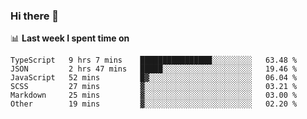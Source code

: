 ### Hi there 👋

<!--
**DBvc/DBvc** is a ✨ _special_ ✨ repository because its `README.md` (this file) appears on your GitHub profile.

Here are some ideas to get you started:

- 🔭 I’m currently working on ...
- 🌱 I’m currently learning ...
- 👯 I’m looking to collaborate on ...
- 🤔 I’m looking for help with ...
- 💬 Ask me about ...
- 📫 How to reach me: ...
- 😄 Pronouns: ...
- ⚡ Fun fact: ...
-->

📊 **Last week I spent time on**
<!--START_SECTION:waka-->

```text
TypeScript   9 hrs 7 mins    ████████████████░░░░░░░░░   63.48 %
JSON         2 hrs 47 mins   █████░░░░░░░░░░░░░░░░░░░░   19.46 %
JavaScript   52 mins         █▓░░░░░░░░░░░░░░░░░░░░░░░   06.04 %
SCSS         27 mins         ▓░░░░░░░░░░░░░░░░░░░░░░░░   03.21 %
Markdown     25 mins         ▓░░░░░░░░░░░░░░░░░░░░░░░░   03.00 %
Other        19 mins         ▓░░░░░░░░░░░░░░░░░░░░░░░░   02.20 %
```

<!--END_SECTION:waka-->
